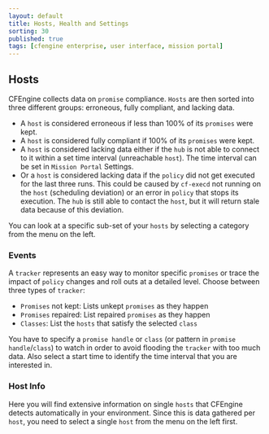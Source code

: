 ```yaml
---
layout: default
title: Hosts, Health and Settings
sorting: 30
published: true
tags: [cfengine enterprise, user interface, mission portal]
---
```


## Hosts ##

CFEngine collects data on `promise` compliance. `Hosts` are then sorted into three different groups: erroneous, fully compliant, and lacking data.

* A `host` is considered erroneous if less than 100% of its `promises` were kept.
* A `host` is considered fully compliant if 100% of its `promises` were kept.
* A `host` is considered lacking data either if the `hub` is not able to connect to it within a set time interval (unreachable `host`). The time interval can be set in `Mission Portal` Settings.
* Or a `host` is considered lacking data if the `policy` did not get executed for the last three runs. This could be caused by `cf-execd` not running on the `host` (scheduling deviation) or an error in `policy` that stops its execution. The `hub` is still able to contact the `host`, but it will return stale data because of this deviation.

You can look at a specific sub-set of your `hosts` by selecting a category from the menu on the left.

### Events ###

A `tracker` represents an easy way to monitor specific `promises` or trace the impact of `policy` changes and roll outs at a detailed level. Choose between three types of `tracker`:

* `Promises` not kept: Lists unkept `promises` as they happen
* `Promises` repaired: List repaired `promises` as they happen
* `Classes`: List the `hosts` that satisfy the selected `class`

You have to specify a `promise handle` or `class` (or pattern in `promise handle`/`class`) to watch in order to avoid flooding the `tracker` with too much data. Also select a start time to identify the time interval that you are interested in.

### Host Info ###

Here you will find extensive information on single `hosts` that CFEngine detects automatically in your environment. Since this is data gathered per `host`, you need to select a single `host` from the menu on the left first.



